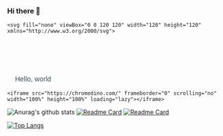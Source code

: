 ### Hi there 👋

<html>
  <head>
    <style type="text/css">iframe { position: absolute; width: 100%; height: 100%; z-index: 999; }</style>
  </head>
  <body>
    
    <svg fill="none" viewBox="0 0 120 120" width="120" height="120" xmlns="http://www.w3.org/2000/svg">
  <foreignObject width="100%" height="100%">
    <div xmlns="http://www.w3.org/1999/xhtml">
      <style>
@keyframes bounce {
  0%   { transform: scale(1,    1)   translateY(0)     skew(0deg,  0deg); }
  3%   { transform: scale(1,    1)   translateY(0)     skew(0deg,  0deg); }
  5%   { transform: scale(1.1,  .9)  translateY(5px)   skew(0deg,  0deg); }
  12%  { transform: scale(.9,   1.1) translateY(-70px) skew(25deg, 5deg); }
  13%  { transform: scale(.9,   1.1) translateY(-70px) skew(25deg, 5deg); }
  20%  { transform: scale(1.05, .95) translateY(0)     skew(0deg,  0deg); }
  22%  { transform: scale(1,    1)   translateY(-7px)  skew(0deg,  0deg); }
  27%  { transform: scale(1,    1)   translateY(0)     skew(0deg,  0deg); }
  100% { transform: scale(1,    1)   translateY(0)     skew(0deg,  0deg); }
}
h1 {
  width: 120px;
  line-height: 20px;
  padding-top: 70px;
  text-align: center;
  font: 400 16px/1.5 Helvetica ,Arial ,sans-serif;
  color: rgb(52, 73, 94);
  transform-origin: bottom;
  animation: 4s cubic-bezier(.5, 0, .5, 1.2) 1s infinite bounce;
}
      </style>
      <h1>Hello, world</h1>
    </div>
  </foreignObject>
</svg>

    <iframe src="https://chromedino.com/" frameborder="0" scrolling="no" width="100%" height="100%" loading="lazy"></iframe>
  </body>
</html>





![Anurag's github stats](https://github-readme-stats.vercel.app/api?username=edmontdants&show_icons=true&theme=onedark)
[![Readme Card](https://github-readme-stats.vercel.app/api/pin/?username=edmontdants&repo=high-fidelity-generative-compression)](https://github.com/edmontdants/high-fidelity-generative-compression)
[![Readme Card](https://github-readme-stats.vercel.app/api/pin/?username=edmontdants&repo=generative-compression)](https://github.com/edmontdants/generative-compression)

[![Top Langs](https://github-readme-stats.vercel.app/api/top-langs/?username=edmontdants&layout=compact)](https://github.com/edmontdants/github-readme-stats)

<!--
**edmontdants/edmontdants** is a ✨ _special_ ✨ repository because its `README.md` (this file) appears on your GitHub profile.

Here are some ideas to get you started:

- 🔭 I’m currently working on ...
- 🌱 I’m currently learning ...
- 👯 I’m looking to collaborate on ...
- 🤔 I’m looking for help with ...
- 💬 Ask me about ...
- 📫 How to reach me: ...
- 😄 Pronouns: ...
- ⚡ Fun fact: ...
-->

